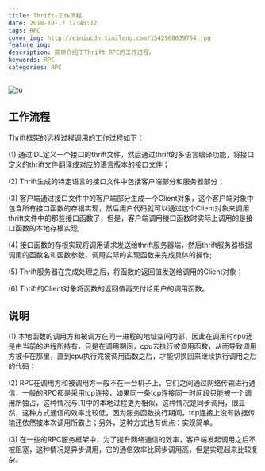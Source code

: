 ```yaml
---
title: Thrift-工作流程
date: 2018-10-17 17:45:12
tags: RPC
cover_img: http://qiniucdn.timilong.com/1542968639754.jpg
feature_img:
description: 简单介绍下Thrift RPC的工作过程。
keywords: RPC 
categories: RPC
---
```


![tu](http://qiniucdn.timilong.com/1542968639754.jpg)

## 工作流程

Thrift框架的远程过程调用的工作过程如下：

(1) 通过IDL定义一个接口的thrift文件，然后通过thrift的多语言编译功能，将接口定义的thrift文件翻译成对应的语言版本的接口文件；

(2) Thrift生成的特定语言的接口文件中包括客户端部分和服务器部分；

(3) 客户端通过接口文件中的客户端部分生成一个Client对象，这个客户端对象中包含所有接口函数的存根实现，然后用户代码就可以通过这个Client对象来调用thrift文件中的那些接口函数了，但是，客户端调用接口函数时实际上调用的是接口函数的本地存根实现;

(4) 接口函数的存根实现将调用请求发送给thrift服务器端，然后thrift服务器根据调用的函数名和函数参数，调用实际的实现函数来完成具体的操作;

(5) Thrift服务器在完成处理之后，将函数的返回值发送给调用的Client对象；

(6) Thrift的Client对象将函数的返回值再交付给用户的调用函数。

## 说明
(1) 本地函数的调用方和被调方在同一进程的地址空间内部，因此在调用时cpu还是由当前的进程所持有，只是在调用期间，cpu去执行被调用函数，从而导致调用方被卡在那里，直到cpu执行完被调用函数之后，才能切换回来继续执行调用之后的代码；

(2) RPC在调用方和被调用方一般不在一台机子上，它们之间通过网络传输进行通信，一般的RPC都是采用tcp连接，如果同一条tcp连接同一时间段只能被一个调用所独占，这种情况与[1]中的本地过程更为相似，这种情况是同步调用，很显然，这种方式通信的效率比较低，因为服务函数执行期间，tcp连接上没有数据传输还依然被本次调用所霸占；另外，这种方式也有优点：实现简单。

(3) 在一些的RPC服务框架中，为了提升网络通信的效率，客户端发起调用之后不被阻塞，这种情况是异步调用，它的通信效率比同步调用高，但是实现起来比较复杂。


